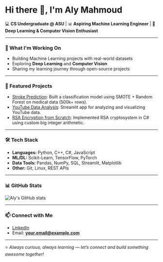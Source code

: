 # Hi there 👋, I'm Aly Mahmoud  

💻 **CS Undergraduate @ ASU** | 📊 **Aspiring Machine Learning Engineer** | 🤖 **Deep Learning & Computer Vision Enthusiast**

---

### 🔭 What I'm Working On
- Building Machine Learning projects with real-world datasets  
- Exploring **Deep Learning** and **Computer Vision**  
- Sharing my learning journey through open-source projects  

---

### 🚀 Featured Projects
- [Stroke Prediction](https://github.com/AlyModrik41/Stroke-Prediction): Built a classification model using SMOTE + Random Forest on medical data (500k+ rows).  
- [YouTube Data Analysis](your_repo_link): Streamlit app for analyzing and visualizing YouTube data.  
- [RSA Encryption from Scratch](your_repo_link): Implemented RSA cryptosystem in C# using custom big integer arithmetic.  

---

### 🛠️ Tech Stack
- **Languages:** Python, C++, C#, JavaScript  
- **ML/DL:** Scikit-Learn, TensorFlow, PyTorch  
- **Data Tools:** Pandas, NumPy, SQL, Streamlit, Matplotlib  
- **Other:** Git, Linux, REST APIs  

---

### 📊 GitHub Stats
![Aly's GitHub stats](https://github-readme-stats.vercel.app/api?username=AlyModrik41&show_icons=true&theme=tokyonight)

---

### 📫 Connect with Me
- [LinkedIn](https://www.linkedin.com/in/alyymahmoud/)  
- Email: **your.email@example.com**  

---
⭐️ *Always curious, always learning — let’s connect and build something awesome together!*
